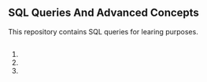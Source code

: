 ## SQL Queries And Advanced Concepts
This repository contains SQL queries for learing purposes.
## 

> 

1.
2.
3.
